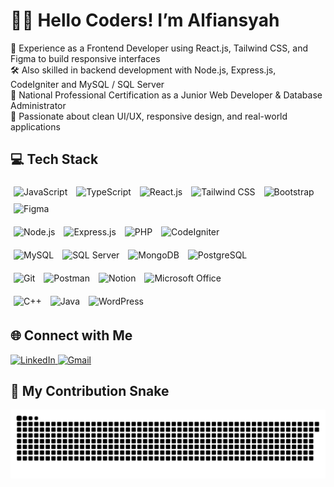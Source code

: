 # 👨‍💻 Hello Coders! I’m Alfiansyah 

🚀 Experience as a Frontend Developer using React.js, Tailwind CSS, and Figma to build responsive interfaces  
🛠️ Also skilled in backend development with Node.js, Express.js, CodeIgniter and MySQL / SQL Server  
📜 National Professional Certification as a Junior Web Developer & Database Administrator  
🎨 Passionate about clean UI/UX, responsive design, and real-world applications  


## 💻 Tech Stack  
<p align="left">

<!-- 🌐 Frontend -->
<div>
  <img src="https://cdn.jsdelivr.net/gh/devicons/devicon/icons/javascript/javascript-original.svg" width="40" style="margin: 5px;" alt="JavaScript"/>
  <img src="https://cdn.jsdelivr.net/gh/devicons/devicon/icons/typescript/typescript-original.svg" width="40" style="margin: 5px;" alt="TypeScript"/>
  <img src="https://cdn.jsdelivr.net/gh/devicons/devicon/icons/react/react-original.svg" width="40" style="margin: 5px;" alt="React.js"/>
  <img src="https://img.icons8.com/fluency/48/tailwind_css.png" width="40" style="margin: 5px;" alt="Tailwind CSS"/>
  <img src="https://img.icons8.com/color/48/bootstrap.png" width="45" style="margin: 5px;" alt="Bootstrap"/>
  <img src="https://cdn.jsdelivr.net/gh/devicons/devicon/icons/figma/figma-original.svg" width="40" style="margin: 5px;" alt="Figma"/>
</div>

<!-- ⚙️ Backend -->
<div style="margin-top: 10px;">
  <img src="https://cdn.jsdelivr.net/gh/devicons/devicon/icons/nodejs/nodejs-original.svg" width="40" style="margin: 5px;" alt="Node.js"/>
  <img src="https://img.icons8.com/fluency/48/express-js.png" width="45" style="margin: 5px;" alt="Express.js"/>
  <img src="https://cdn.jsdelivr.net/gh/devicons/devicon/icons/php/php-original.svg" width="45" style="margin: 5px;" alt="PHP"/>
  <img src="https://cdn.jsdelivr.net/gh/devicons/devicon/icons/codeigniter/codeigniter-plain.svg" width="40" style="margin: 5px;" alt="CodeIgniter"/>
</div>

<!-- 🛢️ Database -->
<div style="margin-top: 10px;">
  <img src="https://cdn.jsdelivr.net/gh/devicons/devicon/icons/mysql/mysql-original.svg" width="45" style="margin: 5px;" alt="MySQL"/>
  <img src="https://img.icons8.com/color/48/microsoft-sql-server.png" width="45" style="margin: 5px;" alt="SQL Server"/>
  <img src="https://www.svgrepo.com/show/331488/mongodb.svg" width="40" style="margin:5px;" alt="MongoDB"/>
  <img src="https://cdn.jsdelivr.net/gh/devicons/devicon/icons/postgresql/postgresql-original.svg" width="45" style="margin: 5px;" alt="PostgreSQL"/>
</div>

<!-- 🧰 Tools -->
<div style="margin-top: 10px;">
  <img src="https://cdn.jsdelivr.net/gh/devicons/devicon/icons/git/git-original.svg" width="40" style="margin: 5px;" alt="Git"/>
  <img src="https://cdn.jsdelivr.net/gh/devicons/devicon/icons/postman/postman-original.svg" width="40" style="margin: 5px;" alt="Postman"/>
  <img src="https://cdn.jsdelivr.net/gh/devicons/devicon/icons/notion/notion-original.svg" width="40" style="margin: 5px;" alt="Notion"/>
  <img src="https://img.icons8.com/fluency/48/microsoft-office-2019.png" width="45" style="margin: 5px;" alt="Microsoft Office"/>
</div>

<!-- 🧰 Other -->
<div style="margin-top: 10px;">
  <img src="https://cdn.jsdelivr.net/gh/devicons/devicon/icons/cplusplus/cplusplus-original.svg" width="40" style="margin: 5px;" alt="C++"/>
  <img src="https://cdn.jsdelivr.net/gh/devicons/devicon/icons/java/java-original.svg" width="45" style="margin: 5px;" alt="Java"/>
  <img src="https://img.icons8.com/color/48/wordpress.png" width="45" style="margin: 5px;" alt="WordPress"/>
</div>

</p>


## 🌐 Connect with Me  
<p align="left">
  <a href="https://linkedin.com/in/alfiansyah-cahyo-wicaksono" target="_blank">
    <img src="https://img.shields.io/badge/LinkedIn-%230077B5.svg?style=for-the-badge&logo=linkedin&logoColor=white" alt="LinkedIn"/>
  </a>
  <a href="mailto:alfiansyahcahyow@gmail.com" target="_blank">
    <img src="https://img.shields.io/badge/Gmail-D14836?style=for-the-badge&logo=gmail&logoColor=white" alt="Gmail"/>
  </a>
</p>


## 🐍 My Contribution Snake 

![Snake animation](https://github.com/devwithfin/devwithfin/blob/output/github-contribution-grid-snake.svg)
